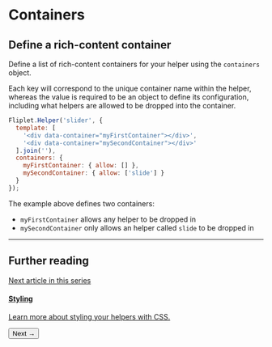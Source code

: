 # Containers

## Define a rich-content container

Define a list of rich-content containers for your helper using the `containers` object.

Each key will correspond to the unique container name within the helper, whereas the value is required to be an object to define its configuration, including what helpers are allowed to be dropped into the container.

```js
Fliplet.Helper('slider', {
  template: [
    '<div data-container="myFirstContainer"></div>',
    '<div data-container="mySecondContainer"></div>'
  ].join(''),
  containers: {
    myFirstContainer: { allow: [] },
    mySecondContainer: { allow: ['slide'] }
  }
});
```

The example above defines two containers:

- `myFirstContainer` allows any helper to be dropped in
- `mySecondContainer` only allows an helper called `slide` to be dropped in

---

## Further reading

<section class="blocks alt">
  <a class="bl two" href="style.html">
    <div>
      <span class="pin">Next article in this series</span>
      <h4>Styling</h4>
      <p>Learn more about styling your helpers with CSS.</p>
      <button>Next &rarr;</button>
    </div>
  </a>
</section>